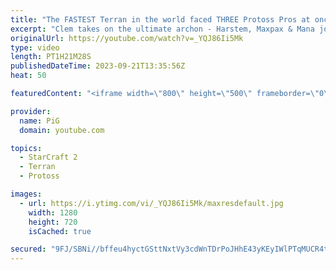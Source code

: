 ```yaml
---
title: "The FASTEST Terran in the world faced THREE Protoss Pros at once | Clem vs MaxPax Harstem MaNa - SC2"
excerpt: "Clem takes on the ultimate archon - Harstem, Maxpax & Mana join forces as a Pro Protoss archon to take down the French terran. It's insane that Clem is fast enough to even compete, but can he WIN? Lets find out! -- 🐷 Second Channel for Learning StarCraft 2: https://www.youtube.com/c/PiGRandom 🐷 Third"
originalUrl: https://youtube.com/watch?v=_YQJ86Ii5Mk
type: video
length: PT1H21M28S
publishedDateTime: 2023-09-21T13:35:56Z
heat: 50

featuredContent: "<iframe width=\"800\" height=\"500\" frameborder=\"0\" src=\"https://www.youtube.com/embed/_YQJ86Ii5Mk\" allow=\"accelerometer; autoplay; encrypted-media; gyroscope; picture-in-picture\" allowfullscreen></iframe>"

provider:
  name: PiG
  domain: youtube.com

topics:
  - StarCraft 2
  - Terran
  - Protoss

images:
  - url: https://i.ytimg.com/vi/_YQJ86Ii5Mk/maxresdefault.jpg
    width: 1280
    height: 720
    isCached: true

secured: "9FJ/SBNi//bffeu4hyctGSttNxtVy3cdWnTDrPoJHhE43yKEyIWlPTqMUCR4tHdE3Wi7eIe/+GSLtAQQGbn+AAANtFqbtFj3rs72/5455Z6ZcAkjRnV7y8fBvj8x0DvkzGvWMgNjXvXDrwyshvFYcxavtBzctfH20rEIeqSekmwCfGkSC6Fm7JCZK9mOPPo2oMZs1fQKfR6D+S0pIN1gKr4PCiPBqtl2MiQrZk/dxYphJkuskxbnEqfWRdXzqM8by3qLFWdiwIkn8I/TBTzA6Rynxn3MCXcJEVRbdxTHpv5dCXzAZM81q00dTr1QkWxTVG1Ic0pd/J12Dcy3Way3tiQcBL3ehujoNn69zCh+gCWr/25QxXo5GnAlMXcis1hmtNvLxYlNiKWbdB3jeR670JzX2jqZcNahKmQem8Bltus=;CvlfR7bN1u0fmJtRY15DLQ=="
---
```


